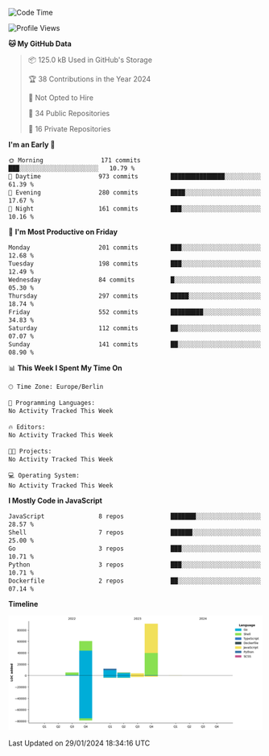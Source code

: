 <!--START_SECTION:waka-->
![Code Time](http://img.shields.io/badge/Code%20Time-0%20secs-blue)

![Profile Views](http://img.shields.io/badge/Profile%20Views-0-blue)

**🐱 My GitHub Data** 

> 📦 125.0 kB Used in GitHub's Storage 
 > 
> 🏆 38 Contributions in the Year 2024
 > 
> 🚫 Not Opted to Hire
 > 
> 📜 34 Public Repositories 
 > 
> 🔑 16 Private Repositories 
 > 
**I'm an Early 🐤** 

```text
🌞 Morning                171 commits         ███░░░░░░░░░░░░░░░░░░░░░░   10.79 % 
🌆 Daytime                973 commits         ███████████████░░░░░░░░░░   61.39 % 
🌃 Evening                280 commits         ████░░░░░░░░░░░░░░░░░░░░░   17.67 % 
🌙 Night                  161 commits         ███░░░░░░░░░░░░░░░░░░░░░░   10.16 % 
```
📅 **I'm Most Productive on Friday** 

```text
Monday                   201 commits         ███░░░░░░░░░░░░░░░░░░░░░░   12.68 % 
Tuesday                  198 commits         ███░░░░░░░░░░░░░░░░░░░░░░   12.49 % 
Wednesday                84 commits          █░░░░░░░░░░░░░░░░░░░░░░░░   05.30 % 
Thursday                 297 commits         █████░░░░░░░░░░░░░░░░░░░░   18.74 % 
Friday                   552 commits         █████████░░░░░░░░░░░░░░░░   34.83 % 
Saturday                 112 commits         ██░░░░░░░░░░░░░░░░░░░░░░░   07.07 % 
Sunday                   141 commits         ██░░░░░░░░░░░░░░░░░░░░░░░   08.90 % 
```


📊 **This Week I Spent My Time On** 

```text
🕑︎ Time Zone: Europe/Berlin

💬 Programming Languages: 
No Activity Tracked This Week

🔥 Editors: 
No Activity Tracked This Week

🐱‍💻 Projects: 
No Activity Tracked This Week

💻 Operating System: 
No Activity Tracked This Week
```

**I Mostly Code in JavaScript** 

```text
JavaScript               8 repos             ███████░░░░░░░░░░░░░░░░░░   28.57 % 
Shell                    7 repos             ██████░░░░░░░░░░░░░░░░░░░   25.00 % 
Go                       3 repos             ███░░░░░░░░░░░░░░░░░░░░░░   10.71 % 
Python                   3 repos             ███░░░░░░░░░░░░░░░░░░░░░░   10.71 % 
Dockerfile               2 repos             ██░░░░░░░░░░░░░░░░░░░░░░░   07.14 % 
```



**Timeline**

![Lines of Code chart](https://raw.githubusercontent.com/mouismail/mouismail/main/assets/bar_graph.png)


 Last Updated on 29/01/2024 18:34:16 UTC
<!--END_SECTION:waka-->
